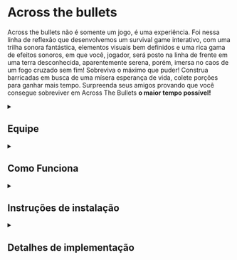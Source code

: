 # Across the bullets

Across the bullets não é somente um jogo, é uma experiência. Foi nessa linha de reflexão que desenvolvemos um survival game interativo, com uma trilha sonora fantástica, elementos visuais bem definidos e uma rica gama de efeitos sonoros, em que você, jogador, será posto na linha de frente em uma terra desconhecida, aparentemente serena, porém, imersa no caos de um fogo cruzado sem fim! Sobreviva o máximo que puder! Construa barricadas em busca de uma mísera esperança de vida, colete porções para ganhar mais tempo. Surpreenda seus amigos provando que você consegue sobreviver em Across The Bullets <strong>o maior tempo possível!</strong>


<details>
<summary><h2>Equipe</h2></summary>


* [Amanda Luz Chaves](https://github.com/amandaaluzc) - alc2@cesar.school  
* [Lucas Menezes Santana](https://github.com/ucasmenezes08) - lms4@cesar.school  
* [João Carlos Melo Brennand de Souza Mendes](https://github.com/joaocm1804) - jcmbsm@cesar.school  

</details>






<details>
<summary><h2>Como Funciona</h2></summary>



<strong>Informações gerais: </strong>


- O jogo consiste em sobreviver pelo maior tempo possível.

- No contexto geral, parece simples, porém você, jogador, será lançado ao meio do mapa, tendo que desviar das balas emergentes do canto externo do mapa.

- A quantidade de balas geradas irá aumentar com o decorrer do tempo. Além disso, conforme o andamento do jogo, a velocidade das balas tambem será incrementada.





<strong>Informações Necessárias: </strong>



- O jogador contém *3 vidas* , que serão consumidas a cada colisão com a bala.

- O jogador contém *5 barricadas*, que podém ser usadas para bloquear as balas. (Recomendamos utilizar para fins de emergencia, no caso para coletar vidas extras ou ganhar mais tempo para fuga). Vale ressaltar que a madeira será gerada após o jogador pressionar a tecla *SPACE*, sendo posicionada exatamente no local onde o jogador apertou.

- As barricadas possuem tempo de duração após a ativação de 10 segundos até o desaparecimento.

- As barricadas conseguem cobrir até somente uma colisão.

- Após utilizada, não é possivel recuperar a barricada gasta, use somente se necessário.

- O jogador pode coletar *Porções de vida* distribuidas pelo mapa, que fornecem ,ao serem coletadas, vida extra para o jogador.

- As porções só fornecem vida extra, *se o jogador estiver com menos de 3 vidas*, caso o jogador esteja com as 3 vidas, *a porção somente irá mudar de posição*.

- É importante ressaltar que as vidas extras são geradas em uma posição aleatória do mapa, e *Desaparecem após 15 segundos* se não coletadas.

- Caso a porção seja coletada, ela irá reaparecer após 10 segundos. Dica: Se a porção aparece em um lugar muito extremo no inicio do game, é recomendado coletar para que reapareça em algum lugar mais favorável. (No decorrer do jogo, será difícil coletar na extremidade).

</details>





<details>
<summary><h2>Instruções de instalação</h2></summary>




### Instalar Raylib
Linux:

    1. sudo apt install build-essential git
    

Ubuntu:

    1. sudo apt install libasound2-dev libx11-dev libxrandr-dev libxi-dev libgl1-mesa-dev libglu1-mesa-dev libxcursor-dev libxinerama-dev libwayland-dev libxkbcommon-dev
    

Fedora: 

    1. sudo dnf install alsa-lib-devel mesa-libGL-devel libX11-devel libXrandr-devel libXi-devel libXcursor-devel libXinerama-devel libatomic


MacOS:

    1. brew install raylib


### Comando para compilação e funcionamento do código
    
Execute esse comando no terminal:
    
    1. make run
    

Caso ao executar o jogo der erro de permissão, execute: 
    
    1. chmod +x main

</details>




<details>
<summary><h2>Detalhes de implementação</h2></summary>




</details>


